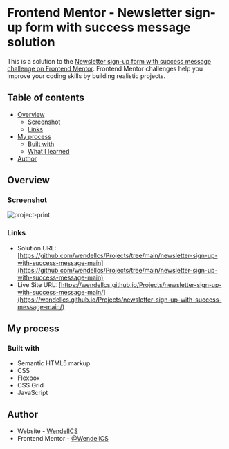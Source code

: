 # Frontend Mentor - Newsletter sign-up form with success message solution

This is a solution to the [Newsletter sign-up form with success message challenge on Frontend Mentor](https://www.frontendmentor.io/challenges/newsletter-signup-form-with-success-message-3FC1AZbNrv). Frontend Mentor challenges help you improve your coding skills by building realistic projects. 

## Table of contents

- [Overview](#overview)
  - [Screenshot](#screenshot)
  - [Links](#links)
- [My process](#my-process)
  - [Built with](#built-with)
  - [What I learned](#what-i-learned)
- [Author](#author)

## Overview

### Screenshot

![project-print](./screenshot.jpg)


### Links

- Solution URL: [https://github.com/wendellcs/Projects/tree/main/newsletter-sign-up-with-success-message-main](https://github.com/wendellcs/Projects/tree/main/newsletter-sign-up-with-success-message-main)
- Live Site URL: [https://wendellcs.github.io/Projects/newsletter-sign-up-with-success-message-main/](https://wendellcs.github.io/Projects/newsletter-sign-up-with-success-message-main/)

## My process

### Built with

- Semantic HTML5 markup
- CSS 
- Flexbox
- CSS Grid
- JavaScript

## Author

- Website - [WendellCS](https://wendellcs.github.io)
- Frontend Mentor - [@WendellCS](https://www.frontendmentor.io/profile/WendellCS)